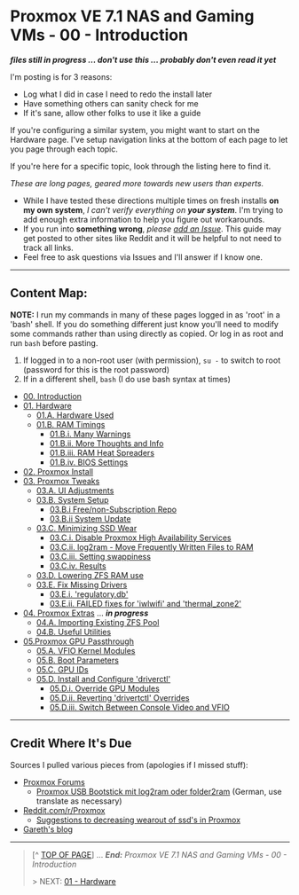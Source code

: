 # Proxmox VE 7.1 NAS and Gaming VMs - 00 - Introduction

***files still in progress ... don't use this ... probably don't even read it yet***

I'm posting is for 3 reasons:

* Log what I did in case I need to redo the install later
* Have something others can sanity check for me
* If it's sane, allow other folks to use it like a guide

If you're configuring a similar system, you might want to start on the Hardware page. I've setup navigation links at the bottom of each page to let you page through each topic. 

If you're here for a specific topic, look through the listing here to find it. 

*These are long pages, geared more towards new users than experts.*

* While I have tested these directions multiple times on fresh installs **on my own system**, *I can't verify everything on* ***your system***. I'm trying to add enough extra information to help you figure out workarounds. 
* If you run into **something wrong**, *please [add an Issue](https://github.com/Jahfry/Miscellaneous/issues)*. This guide may get posted to other sites like Reddit and it will be helpful to not need to track all links. 
* Feel free to ask questions via Issues and I'll answer if I know one. 

---

## Content Map:

**NOTE:** I run my commands in many of these pages logged in as 'root' in a 'bash' shell. If you do something different just know you'll need to modify some commands rather than using directly as copied. Or log in as root and run `bash` before pasting. 

1. If logged in to a non-root user (with permission), `su -` to switch to root (password for this is the root password)
2. If in a different shell, `bash` (I do use bash syntax at times)

* [00. Introduction](00.Introduction.md)
* [01. Hardware](01.Hardware.md)
    + [01.A. Hardware Used](01.Hardware.md#01a-hardware-used)
    + [01.B. RAM Timings](01.Hardware.md#01b-ram-timings)
        - [01.B.i. Many Warnings](01.Hardware.md#01bi-many-warnings)
        - [01.B.ii. More Thoughts and Info](01.Hardware.md#01bii-more-info-and-thoughts)
        - [01.B.iii. RAM Heat Spreaders](01.Hardware.md#01biii-ram-heat-spreaders)
        - [01.B.iv. BIOS Settings](01.Hardware.md#01biv-bios-settings)
* [02. Proxmox Install](02.ProxmoxInstall.md)
* [03. Proxmox Tweaks](03.ProxmoxTweaks.md)
    + [03.A. UI Adjustments](03.ProxmoxTweaks.md#03a-ui-adjustments)
    + [03.B. System Setup](03.ProxmoxTweaks.md#03b-system-setup)
        - [03.B.i Free/non-Subscription Repo](03.ProxmoxTweaks.md#03bi-freenon-subscription-repo)
        - [03.B.ii System Update](03.ProxmoxTweaks.md#03bii-system-update)
    + [03.C. Minimizing SSD Wear](03.ProxmoxTweaks.md#03c-minimizing-ssd-wear)
        - [03.C.i. Disable Proxmox High Availability Services](03.ProxmoxTweaks.md#03ci-disable-proxmox-high-availability-services)
        - [03.C.ii. log2ram - Move Frequently Written Files to RAM](03.ProxmoxTweaks.md#03cii-log2ram---move-frequently-written-files-to-ram)
        - [03.C.iii. Setting swappiness](03.ProxmoxTweaks.md#03ciii-setting-swappiness)
        - [03.C.iv. Results](03.ProxmoxTweaks.md#03civ-results)
    + [03.D. Lowering ZFS RAM use](03.ProxmoxTweaks.md#03d-lowering-zfs-ram-use)
    + [03.E. Fix Missing Drivers](03.ProxmoxTweaks.md#03e-fix-missing-drivers)
        - [03.E.i. 'regulatory.db'](03.ProxmoxTweaks.md#03ei-regulatorydb)
        - [03.E.ii. FAILED fixes for 'iwlwifi' and 'thermal_zone2'](03.ProxmoxTweaks.md#03eii-failed-fixes-for-iwlwifi-and-thermal_zone2)
* [04. Proxmox Extras](04.ProxmoxExtras.md) ... ***in progress***
    + [04.A. Importing Existing ZFS Pool](04.ProxmoxExtras.md#04a-importing-existing-zfs-pool)
    + [04.B. Useful Utilities](04.ProxmoxExtras.md#04b-useful-utilities)
* [05.Proxmox GPU Passthrough](05.ProxmoxGPUPassthrough.md)
    + [05.A. VFIO Kernel Modules](05.ProxmoxGPUPassthrough.md#05a-vfio-kernel-modules)
    + [05.B. Boot Parameters](05.ProxmoxGPUPassthrough.md#05b-boot-parameters)
    + [05.C. GPU IDs](05.ProxmoxGPUPassthrough.md#05c-gpu-ids)
    + [05.D. Install and Configure 'driverctl'](05.ProxmoxGPUPassthrough.md#05d-install-and-configure-driverctl)
        - [05.D.i. Override GPU Modules](05.ProxmoxGPUPassthrough.md#05di-override-gpu-modules)
        - [05.D.ii. Reverting 'drivertctl' Overrides](05.ProxmoxGPUPassthrough.md#05dii-reverting-driverctl-overrides)
        - [05.D.iii. Switch Between Console Video and VFIO](05.ProxmoxGPUPassthrough.md#05diii-switch-between-console-video-and-vfio)


---

## Credit Where It's Due

Sources I pulled various pieces from (apologies if I missed stuff):

* [Proxmox Forums](https://forum.proxmox.com/)
    + [Proxmox USB Bootstick mit log2ram oder folder2ram](https://forum.proxmox.com/threads/proxmox-usb-bootstick-mit-log2ram-oder-folder2ram.76583/) (German, use translate as necessary)
* [Reddit.com/r/Proxmox](https://www.reddit.com/r/Proxmox)
    + [Suggestions to decreasing wearout of ssd's in Proxmox](https://www.reddit.com/r/Proxmox/comments/u129sw/suggestions_to_decreasing_wearout_of_ssds_in/)
* [Gareth's blog](https://gareth.com/index.php/2021/09/14/proxmox-7-installation/)



---
> [^ [TOP OF PAGE](#user-content-proxmox-ve-71-nas-and-gaming-vms---00---introduction)] ... ***End:*** *Proxmox VE 7.1 NAS and Gaming VMs - 00 - Introduction*
> 
> \> NEXT: [01 - Hardware](01.Hardware.md)
